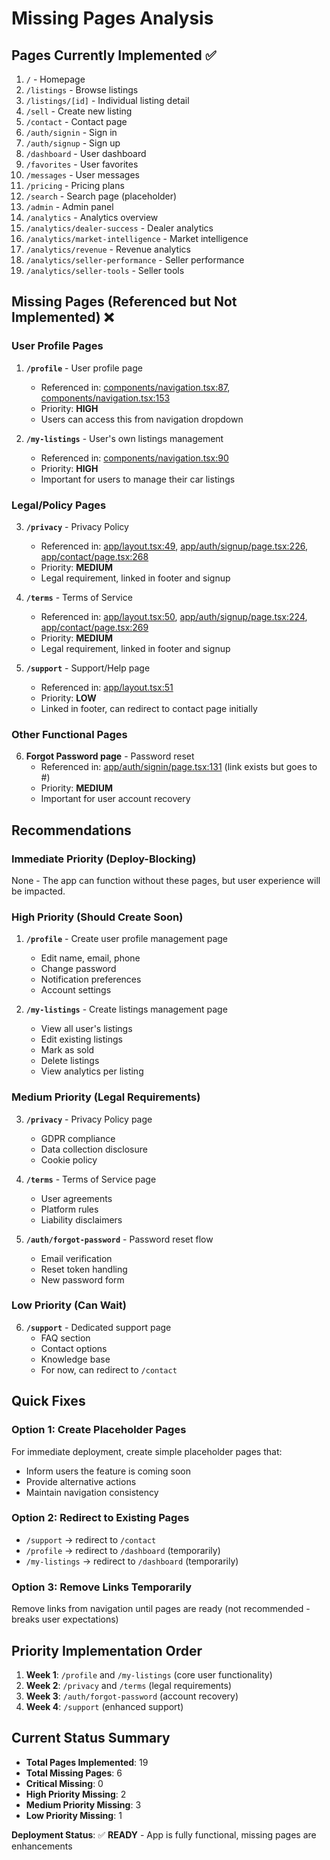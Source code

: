 # Missing Pages Analysis

## Pages Currently Implemented ✅

1. `/` - Homepage
2. `/listings` - Browse listings
3. `/listings/[id]` - Individual listing detail
4. `/sell` - Create new listing
5. `/contact` - Contact page
6. `/auth/signin` - Sign in
7. `/auth/signup` - Sign up
8. `/dashboard` - User dashboard
9. `/favorites` - User favorites
10. `/messages` - User messages
11. `/pricing` - Pricing plans
12. `/search` - Search page (placeholder)
13. `/admin` - Admin panel
14. `/analytics` - Analytics overview
15. `/analytics/dealer-success` - Dealer analytics
16. `/analytics/market-intelligence` - Market intelligence
17. `/analytics/revenue` - Revenue analytics
18. `/analytics/seller-performance` - Seller performance
19. `/analytics/seller-tools` - Seller tools

## Missing Pages (Referenced but Not Implemented) ❌

### User Profile Pages
1. **`/profile`** - User profile page
   - Referenced in: [components/navigation.tsx:87](components/navigation.tsx#L87), [components/navigation.tsx:153](components/navigation.tsx#L153)
   - Priority: **HIGH**
   - Users can access this from navigation dropdown

2. **`/my-listings`** - User's own listings management
   - Referenced in: [components/navigation.tsx:90](components/navigation.tsx#L90)
   - Priority: **HIGH**
   - Important for users to manage their car listings

### Legal/Policy Pages
3. **`/privacy`** - Privacy Policy
   - Referenced in: [app/layout.tsx:49](app/layout.tsx#L49), [app/auth/signup/page.tsx:226](app/auth/signup/page.tsx#L226), [app/contact/page.tsx:268](app/contact/page.tsx#L268)
   - Priority: **MEDIUM**
   - Legal requirement, linked in footer and signup

4. **`/terms`** - Terms of Service
   - Referenced in: [app/layout.tsx:50](app/layout.tsx#L50), [app/auth/signup/page.tsx:224](app/auth/signup/page.tsx#L224), [app/contact/page.tsx:269](app/contact/page.tsx#L269)
   - Priority: **MEDIUM**
   - Legal requirement, linked in footer and signup

5. **`/support`** - Support/Help page
   - Referenced in: [app/layout.tsx:51](app/layout.tsx#L51)
   - Priority: **LOW**
   - Linked in footer, can redirect to contact page initially

### Other Functional Pages
6. **Forgot Password page** - Password reset
   - Referenced in: [app/auth/signin/page.tsx:131](app/auth/signin/page.tsx#L131) (link exists but goes to #)
   - Priority: **MEDIUM**
   - Important for user account recovery

## Recommendations

### Immediate Priority (Deploy-Blocking)
None - The app can function without these pages, but user experience will be impacted.

### High Priority (Should Create Soon)
1. **`/profile`** - Create user profile management page
   - Edit name, email, phone
   - Change password
   - Notification preferences
   - Account settings

2. **`/my-listings`** - Create listings management page
   - View all user's listings
   - Edit existing listings
   - Mark as sold
   - Delete listings
   - View analytics per listing

### Medium Priority (Legal Requirements)
3. **`/privacy`** - Privacy Policy page
   - GDPR compliance
   - Data collection disclosure
   - Cookie policy

4. **`/terms`** - Terms of Service page
   - User agreements
   - Platform rules
   - Liability disclaimers

5. **`/auth/forgot-password`** - Password reset flow
   - Email verification
   - Reset token handling
   - New password form

### Low Priority (Can Wait)
6. **`/support`** - Dedicated support page
   - FAQ section
   - Contact options
   - Knowledge base
   - For now, can redirect to `/contact`

## Quick Fixes

### Option 1: Create Placeholder Pages
For immediate deployment, create simple placeholder pages that:
- Inform users the feature is coming soon
- Provide alternative actions
- Maintain navigation consistency

### Option 2: Redirect to Existing Pages
- `/support` → redirect to `/contact`
- `/profile` → redirect to `/dashboard` (temporarily)
- `/my-listings` → redirect to `/dashboard` (temporarily)

### Option 3: Remove Links Temporarily
Remove links from navigation until pages are ready (not recommended - breaks user expectations)

## Priority Implementation Order

1. **Week 1**: `/profile` and `/my-listings` (core user functionality)
2. **Week 2**: `/privacy` and `/terms` (legal requirements)
3. **Week 3**: `/auth/forgot-password` (account recovery)
4. **Week 4**: `/support` (enhanced support)

## Current Status Summary

- **Total Pages Implemented**: 19
- **Total Missing Pages**: 6
- **Critical Missing**: 0
- **High Priority Missing**: 2
- **Medium Priority Missing**: 3
- **Low Priority Missing**: 1

**Deployment Status**: ✅ **READY** - App is fully functional, missing pages are enhancements
